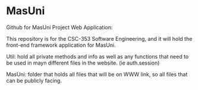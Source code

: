# MasUni
Github for MasUni Project Web Application:

This repository is for the CSC-353 Software Engineering, and it will hold the front-end framework application for MasUni.

Util: hold all private methods and info as well as any functions that need to be used in mayn different files in the website. (ie auth.session)

MasUni: folder that holds all files that will be on WWW link, so all files that can be publicly facing.

